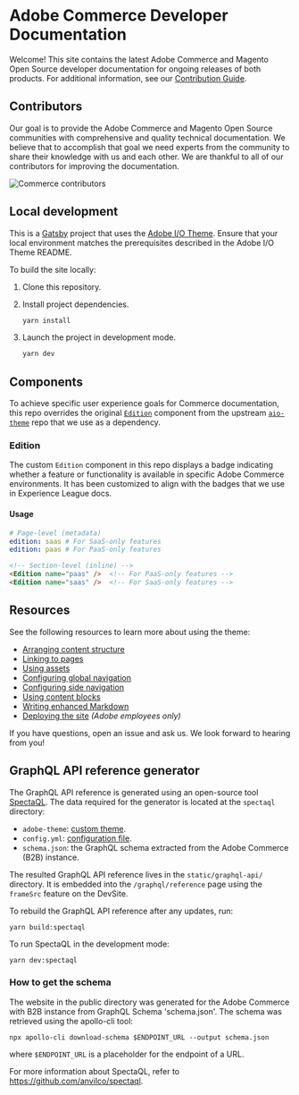 # Adobe Commerce Developer Documentation

Welcome! This site contains the latest Adobe Commerce and Magento Open Source developer documentation for ongoing releases of both products. For additional information, see our [Contribution Guide](https://developer.adobe.com/commerce/contributor/).

## Contributors

Our goal is to provide the Adobe Commerce and Magento Open Source communities with comprehensive and quality technical documentation. We believe that to accomplish that goal we need experts from the community to share their knowledge with us and each other. We are thankful to all of our contributors for improving the documentation.

![Commerce contributors](https://raw.githubusercontent.com/wiki/magento/magento2/images/dev_docs_contributors.png)

## Local development

This is a [Gatsby](https://www.gatsbyjs.com/) project that uses the [Adobe I/O Theme](https://github.com/adobe/aio-theme).
Ensure that your local environment matches the prerequisites described in the Adobe I/O Theme README.

To build the site locally:

1. Clone this repository.
1. Install project dependencies.

   ```bash
   yarn install
   ```

1. Launch the project in development mode.

   ```bash
   yarn dev
   ```

## Components

To achieve specific user experience goals for Commerce documentation, this repo overrides the original [`Edition`](https://github.com/adobe/aio-theme/blob/main/packages/gatsby-theme-aio/src/components/Edition/index.js) component from the upstream [`aio-theme`](https://github.com/adobe/aio-theme/) repo that we use as a dependency.

### Edition

The custom `Edition` component in this repo displays a badge indicating whether a feature or functionality is available in specific Adobe Commerce environments. It has been customized to align with the badges that we use in Experience League docs.

#### Usage

```yaml
# Page-level (metadata)
edition: saas # For SaaS-only features
edition: paas # For PaaS-only features
```

```md
<!-- Section-level (inline) -->
<Edition name="paas" />  <!-- For PaaS-only features -->
<Edition name="saas" />  <!-- For SaaS-only features -->
```

## Resources

See the following resources to learn more about using the theme:

- [Arranging content structure](https://github.com/adobe/aio-theme#content-structure)
- [Linking to pages](https://github.com/adobe/aio-theme#links)
- [Using assets](https://github.com/adobe/aio-theme#assets)
- [Configuring global navigation](https://github.com/adobe/aio-theme#global-navigation)
- [Configuring side navigation](https://github.com/adobe/aio-theme#side-navigation)
- [Using content blocks](https://github.com/adobe/aio-theme#jsx-blocks)
- [Writing enhanced Markdown](https://github.com/adobe/aio-theme#writing-enhanced-markdown)
- [Deploying the site](https://github.com/adobe/aio-theme#deploy-to-azure-storage-static-websites) _(Adobe employees only)_

If you have questions, open an issue and ask us. We look forward to hearing from you!

## GraphQL API reference generator

The GraphQL API reference is generated using an open-source tool [SpectaQL](https://github.com/anvilco/spectaql). The data required for the generator is located at the `spectaql` directory:

- `adobe-theme`: [custom theme](https://github.com/anvilco/spectaql/blob/main/examples/themes/README.md).
- `config.yml`: [configuration file](https://github.com/anvilco/spectaql#yaml-options).
- `schema.json`: the GraphQL schema extracted from the Adobe Commerce (B2B) instance.

The resulted GraphQL API reference lives in the `static/graphql-api/` directory.
It is embedded into the `/graphql/reference` page using the `frameSrc` feature on the DevSite.

To rebuild the GraphQL API reference after any updates, run:

```shell
yarn build:spectaql
```

To run SpectaQL in the development mode:

```shell
yarn dev:spectaql
```

### How to get the schema

The website in the public directory was generated for the Adobe Commerce with B2B instance from GraphQL Schema 'schema.json'. The schema was retrieved using the apollo-cli tool:

```shell
npx apollo-cli download-schema $ENDPOINT_URL --output schema.json
```

where `$ENDPOINT_URL` is a placeholder for the endpoint of a URL.

For more information about SpectaQL, refer to <https://github.com/anvilco/spectaql>.
